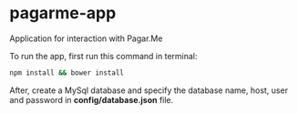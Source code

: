 # pagarme-app
Application for interaction with Pagar.Me

To run the app, first run this command in terminal:

```bash
npm install && bower install
```

After, create a MySql database and specify the database name, host, user and password in **config/database.json** file.
